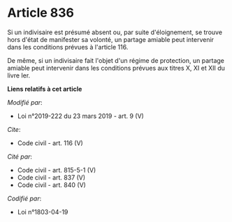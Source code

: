 # Article 836

Si un indivisaire est présumé absent ou, par suite d'éloignement, se trouve hors d'état de manifester sa volonté, un partage
amiable peut intervenir dans les conditions prévues à l'article 116.

De même, si un indivisaire fait l'objet d'un régime de protection, un partage amiable peut intervenir dans les conditions
prévues aux titres X, XI et XII du livre Ier.

**Liens relatifs à cet article**

_Modifié par_:

  - Loi n°2019-222 du 23 mars 2019 - art. 9 (V)

_Cite_:

  - Code civil - art. 116 (V)

_Cité par_:

  - Code civil - art. 815-5-1 (V)
  - Code civil - art. 837 (V)
  - Code civil - art. 840 (V)

_Codifié par_:

  - Loi n°1803-04-19
